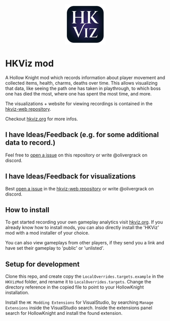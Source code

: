﻿<p align="center">
    <a href="https://www.hkviz.org">
        <img width="128" height="128" src="images/logo_glow@0.25x.png">
    </a>
</p>

# HKViz mod


A Hollow Knight mod which records information about player movement and collected items, health, charms, deaths over time.
This allows visualizing that data, like seeing the path one has taken in playthrough, to which boss one has died the most, where one has spent the most time, and more.

The visualizations + website for viewing recordings is contained in the [hkviz-web repository](https://github.com/hkviz/hkviz-web).

Checkout [hkviz.org](https://www.hkviz.org/) for more infos. 

## I have Ideas/Feedback (e.g. for some additional data to record.)
Feel free to [open a issue](https://github.com/hkviz/hkviz-mod/issues) on this repository or write @olivergrack on discord.

## I have Ideas/Feedback for visualizations
Best [open a issue](https://github.com/hkviz/hkviz-web/issues) in the [hkviz-web repository](https://github.com/hkviz/hkviz-web) or write @olivergrack on discord.

## How to install

To get started recording your own gameplay analytics visit [hkviz.org](https://www.hkviz.org). If you already know how to install mods, you can also directly install the 'HKViz' mod with a mod installer of your choice.

You can also view gameplays from other players, if they send you a link and have set their gameplay to 'public' or 'unlisted'.

## Setup for development

Clone this repo, and create copy the `LocalOverrides.targets.example` in the `HKVizMod` folder, and rename it to `LocalOverrides.targets`. 
Change the directory reference in the copied file to point to your HollowKnight installation.

Install the `HK Modding Extensions` for VisualStudio, by searching `Manage Extensions` inside the VisualStudio search. 
Inside the extensions panel search for HollowKnight and install the found extension.

